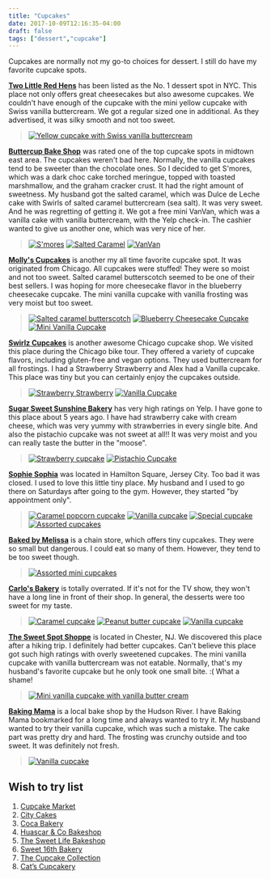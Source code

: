 ```yaml
---
title: "Cupcakes"
date: 2017-10-09T12:16:35-04:00
draft: false
tags: ["dessert","cupcake"]
---
```


Cupcakes are normally not my go-to choices for dessert. I still do have my favorite cupcake spots.

**[Two Little Red Hens](http://www.yelp.com/biz/two-little-red-hens-new-york-4?hrid=vYyFc9rWneRGCZCsmM73cA)** has been listed as the No. 1 dessert spot in NYC. This place not only offers great cheesecakes but also awesome cupcakes. We couldn't have enough of the cupcake with the mini yellow cupcake with Swiss vanilla buttercream. We got a regular sized one in additional. As they advertised, it was silky smooth and not too sweet.

> [![Yellow cupcake with Swiss vanilla buttercream](https://s3-media2.fl.yelpcdn.com/bphoto/VqfSIH_LPE259Pfo7HBgYg/o.jpg "Yellow cupcake with Swiss vanilla buttercream")](https://www.yelp.com/biz_photos/two-little-red-hens-new-york-4?select=VqfSIH_LPE259Pfo7HBgYg&reviewid=vYyFc9rWneRGCZCsmM73cA)

**[Buttercup Bake Shop](https://www.yelp.com/biz/buttercup-bake-shop-new-york-8?hrid=t_yqmlpg3QDWlYDibW3cUQ)** was rated one of the top cupcake spots in midtown east area. The cupcakes weren't bad here. Normally, the vanilla cupcakes tend to be sweeter than the chocolate ones. So I decided to get S'mores, which was a dark choc cake torched meringue, topped with toasted marshmallow, and the graham cracker crust. It had the right amount of sweetness. My husband got the salted caramel, which was Dulce de Leche cake with Swirls of salted caramel buttercream (sea salt). It was very sweet. And he was regretting of getting it. We got a free mini VanVan, which was a vanilla cake with vanilla buttercream, with the Yelp check-in. The cashier wanted to give us another one, which was very nice of her.

> [![S'mores](https://s3-media3.fl.yelpcdn.com/bphoto/gecFLcjHbul-o7ap6MvNPw/o.jpg "S'mores")](https://www.yelp.com/biz_photos/buttercup-bake-shop-new-york-8?select=gecFLcjHbul-o7ap6MvNPw) [![Salted Caramel](https://s3-media4.fl.yelpcdn.com/bphoto/ufkQIWClMC1e_2e3-vrv5w/o.jpg "Salted Caramel")](https://www.yelp.com/biz_photos/buttercup-bake-shop-new-york-8?select=ufkQIWClMC1e_2e3-vrv5w) [![VanVan](https://s3-media1.fl.yelpcdn.com/bphoto/gbMF1KgZh6-rM_RX1ZkpjA/o.jpg "VanVan")](https://www.yelp.com/biz_photos/buttercup-bake-shop-new-york-8?select=gbMF1KgZh6-rM_RX1ZkpjA)

**[Molly's Cupcakes](https://www.yelp.com/biz/mollys-cupcakes-new-york?hrid=2_TJzQTR36lls3BngyXfVA)** is another my all time favorite cupcake spot. It was originated from Chicago. All cupcakes were stuffed! They were so moist and not too sweet. Salted caramel butterscotch seemed to be one of their best sellers. I was hoping for more cheesecake flavor in the blueberry cheesecake cupcake. The mini vanilla cupcake with vanilla frosting was very moist but too sweet.

> [![Salted caramel butterscotch](https://s3-media3.fl.yelpcdn.com/bphoto/fskyGks4VpYaZb4vlnLvtg/o.jpg "Salted caramel butterscotch")](https://www.yelp.com/biz_photos/mollys-cupcakes-new-york?select=fskyGks4VpYaZb4vlnLvtg) [![Blueberry Cheesecake Cupcake](https://s3-media1.fl.yelpcdn.com/bphoto/23Sm1hpsqNmBZZlQt2I67Q/o.jpg "Blueberry Cheesecake Cupcake")](https://www.yelp.com/biz_photos/mollys-cupcakes-new-york?select=23Sm1hpsqNmBZZlQt2I67Q) [![Mini Vanilla Cupcake](https://s3-media1.fl.yelpcdn.com/bphoto/gdF8xvg2Qu8gY3k0sn9NhQ/o.jpg "Mini Vanilla Cupcake")](https://www.yelp.com/biz_photos/mollys-cupcakes-new-york?select=gdF8xvg2Qu8gY3k0sn9NhQ)

**[Swirlz Cupcakes](https://www.yelp.com/biz/swirlz-cupcakes-chicago?hrid=JpZxcYR0fvuMvT2v6cyMXw)** is another awesome Chicago cupcake shop. We visited this place during the Chicago bike tour. They offered a variety of cupcake flavors, including gluten-free and vegan options. They used buttercream for all frostings. I had a Strawberry Strawberry and Alex had a Vanilla cupcake. This place was tiny but you can certainly enjoy the cupcakes outside.

> [![Strawberry Strawberry](https://s3-media1.fl.yelpcdn.com/bphoto/8wn0Goxzq0XKaNeUB6KDuw/o.jpg "Strawberry Strawberry")](https://www.yelp.com/biz_photos/swirlz-cupcakes-chicago?select=8wn0Goxzq0XKaNeUB6KDuw) [![Vanilla Cupcake](https://s3-media2.fl.yelpcdn.com/bphoto/8ilE10UYZhuwmpSqHGNGwg/o.jpg "Vanilla Cupcake")](https://www.yelp.com/biz_photos/swirlz-cupcakes-chicago?select=8ilE10UYZhuwmpSqHGNGwg)

**[Sugar Sweet Sunshine Bakery](https://www.yelp.com/biz/sugar-sweet-sunshine-bakery-new-york?hrid=pwt0HQQZNXyM1kZ1C1zU4A)** has very high ratings on Yelp. I have gone to this place about 5 years ago. I have had strawberry cake with cream cheese, which was very yummy with strawberries in every single bite. And also the pistachio cupcake was not sweet at all!! It was very moist and you can really taste the butter in the "moose".

> [![Strawberry cupcake](https://s3-media2.fl.yelpcdn.com/bphoto/JQ_GpafQ7f16RfVxLWFyDA/o.jpg "Strawberry cupcake")](https://www.yelp.com/biz_photos/sugar-sweet-sunshine-bakery-new-york?select=JQ_GpafQ7f16RfVxLWFyDA) [![Pistachio Cupcake](https://s3-media4.fl.yelpcdn.com/bphoto/KklZ-f9i0zBSHq8OlmaRQg/o.jpg "Pistachio Cupcake")](https://www.yelp.com/biz_photos/sugar-sweet-sunshine-bakery-new-york?select=KklZ-f9i0zBSHq8OlmaRQg)


**[Sophie Sophia](https://www.yelp.com/biz/sophie-sophia-jersey-city-2?hrid=2-NaSX_jrERNGF2vTs2EWA)** was located in Hamilton Square, Jersey City. Too bad it was closed. I used to love this little tiny place. My husband and I used to go there on Saturdays after going to the gym. However, they started "by appointment only".

> [![Caramel popcorn cupcake](https://s3-media4.fl.yelpcdn.com/bphoto/BQapoPDb_qxOXJOgd662aA/o.jpg "Caramel popcorn cupcake")](https://www.yelp.com/biz_photos/sophie-sophia-jersey-city-2?select=BQapoPDb_qxOXJOgd662aA) [![Vanilla cupcake](https://s3-media3.fl.yelpcdn.com/bphoto/pIW0jaG8Doh_0uCS5TIWBQ/o.jpg "Vanilla cupcake")](https://www.yelp.com/biz_photos/sophie-sophia-jersey-city-2?select=pIW0jaG8Doh_0uCS5TIWBQ) [![Special cupcake](https://s3-media4.fl.yelpcdn.com/bphoto/Cfd1uRgGLOFzcIRVzwgW4w/o.jpg "Special cupcake")](https://www.yelp.com/biz_photos/sophie-sophia-jersey-city-2?select=oznDz8GTGxZO49sC-S2RpA) [![Assorted cupcakes](https://s3-media3.fl.yelpcdn.com/bphoto/puUJuUy0VVYrLo6tEImXVw/o.jpg "Assorted cupcakes")](https://www.yelp.com/biz_photos/sophie-sophia-jersey-city-2?select=puUJuUy0VVYrLo6tEImXVw)

**[Baked by Melissa](https://www.yelp.com/biz/baked-by-melissa-new-york-12?hrid=Qc8A_5EouGbhK47aSJ1prA)** is a chain store, which offers tiny cupcakes. They were so small but dangerous. I could eat so many of them. However, they tend to be too sweet though.

> [![Assorted mini cupcakes](https://s3-media3.fl.yelpcdn.com/bphoto/bo2mi-rUcG4FFMMgY1HZ8w/o.jpg "Assorted mini cupcakes")](https://www.yelp.com/biz_photos/baked-by-melissa-new-york-12?select=bo2mi-rUcG4FFMMgY1HZ8w)

**[Carlo's Bakery](https://www.yelp.com/biz/carlos-bakery-hoboken?hrid=rM-TmYcytQ69e0VC9754Eg)** is totally overrated. If it's not for the TV show, they won't have a long line in front of their shop. In general, the desserts were too sweet for my taste.

> [![Caramel cupcake](https://s3-media4.fl.yelpcdn.com/bphoto/uE2Eex5tTC24ETzimlHGQw/o.jpg "Caramel cupcake")](https://www.yelp.com/biz_photos/carlos-bakery-hoboken?select=uE2Eex5tTC24ETzimlHGQw) [![Peanut butter cupcake](https://s3-media1.fl.yelpcdn.com/bphoto/3f5pke4oAOS_2JJyItbV3w/o.jpg "Peanut butter cupcake")](https://www.yelp.com/biz_photos/carlos-bakery-hoboken?select=3f5pke4oAOS_2JJyItbV3w) [![Vanilla cupcake](https://s3-media4.fl.yelpcdn.com/bphoto/pGGxHobv65H5FRoc9r1CWw/o.jpg "Vanilla  cupcake")](https://www.yelp.com/biz_photos/carlos-bakery-hoboken?select=pGGxHobv65H5FRoc9r1CWw)

**[The Sweet Spot Shoppe](https://www.yelp.com/biz/the-sweet-spot-bake-shoppe-chester?hrid=4vRi1DEeHJ--kTLkFo4ZwQ)** is located in Chester, NJ. We discovered this place after a hiking trip. I definitely had better cupcakes. Can't believe this place got such high ratings with overly sweetened cupcakes. The mini vanilla cupcake with vanilla buttercream was not eatable. Normally, that's my husband's favorite cupcake but he only took one small bite. :( What a shame!

> [![Mini vanilla cupcake with vanilla butter cream](https://s3-media3.fl.yelpcdn.com/bphoto/NJh_P09uJuU1MJ6yLP7QnQ/o.jpg "Mini vanilla cupcake with vanilla butter cream")](https://www.yelp.com/biz_photos/the-sweet-spot-bake-shoppe-chester?select=NJh_P09uJuU1MJ6yLP7QnQ)

**[Baking Mama](https://www.yelp.com/biz/baking-mama-hoboken?hrid=qIDKjf79lXKIMliu4hVyoQ)** is a local bake shop by the Hudson River. I have Baking Mama bookmarked for a long time and always wanted to try it. My husband wanted to try their vanilla cupcake, which was such a mistake. The cake part was pretty dry and hard. The frosting was crunchy outside and too sweet. It was definitely not fresh.

> [![Vanilla cupcake](https://s3-media3.fl.yelpcdn.com/bphoto/VaOFTVsRdWGIjjUTuPesjQ/o.jpg "Vanilla cupcake")](https://www.yelp.com/biz_photos/baking-mama-hoboken?select=VaOFTVsRdWGIjjUTuPesjQ)

Wish to try list
------------------
1. [Cupcake Market](https://www.yelp.com/biz/cupcake-market-new-york)
1. [City Cakes](https://www.yelp.com/biz/city-cakes-new-york)
1. [Coca Bakery](https://www.yelp.com/biz/cocoa-bakery-jersey-city-3)
1. [Huascar & Co Bakeshop](https://www.yelp.com/biz/huascar-and-co-bakeshop-new-york)
1. [The Sweet Life Bakeshop](https://www.yelp.com/biz/the-sweet-life-bakeshop-philadelphia-3)
1. [Sweet 16th Bakery](https://www.yelp.com/biz/sweet-16th-bakery-nashville)
1. [The Cupcake Collection](https://www.yelp.com/biz/the-cupcake-collection-nashville)
1. [Cat’s Cupcakery](https://www.yelp.com/biz/cats-cupcakery-san-ramon)
